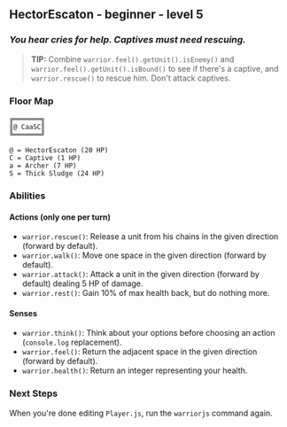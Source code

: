 ## HectorEscaton - beginner - level 5

### _You hear cries for help. Captives must need rescuing._

> **TIP:** Combine `warrior.feel().getUnit().isEnemy()` and `warrior.feel().getUnit().isBound()` to see if there's a captive, and `warrior.rescue()` to rescue him. Don't attack captives.


### Floor Map

```
╔═══════╗
║@ CaaSC║
╚═══════╝

@ = HectorEscaton (20 HP)
C = Captive (1 HP)
a = Archer (7 HP)
S = Thick Sludge (24 HP)
```

### Abilities

#### Actions (only one per turn)

* `warrior.rescue()`: Release a unit from his chains in the given direction (forward by default).
* `warrior.walk()`: Move one space in the given direction (forward by default).
* `warrior.attack()`: Attack a unit in the given direction (forward by default) dealing 5 HP of damage.
* `warrior.rest()`: Gain 10% of max health back, but do nothing more.

#### Senses

* `warrior.think()`: Think about your options before choosing an action (`console.log` replacement).
* `warrior.feel()`: Return the adjacent space in the given direction (forward by default).
* `warrior.health()`: Return an integer representing your health.

### Next Steps

When you're done editing `Player.js`, run the `warriorjs` command again.
